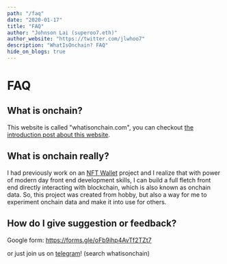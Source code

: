 ```yaml
---
path: "/faq"
date: "2020-01-17"
title: "FAQ"
author: "Johnson Lai (superoo7.eth)"
author_website: "https://twitter.com/jlwhoo7"
description: "WhatIsOnchain? FAQ"
hide_on_blogs: true
---
```


# FAQ

## What is onchain?

This website is called "whatisonchain.com", you can checkout [the introduction post about this website](/blogs/introduction).

## What is onchain really?

I had previously work on an [NFT Wallet](https://nft-manager.netlify.com/) project and I realize that with power of modern day front end development skills, I can build a full fletch front end directly interacting with blockchain, which is also known as onchain data. So, this project was created from hobby, but also a way for me to experiment onchain data and make it into use for others.

## How do I give suggestion or feedback?

Google form: https://forms.gle/oFb9ihp4AvTf2TZt7

or just join us on [telegram](https://t.me/whatisonchain)! (search whatisonchain)
